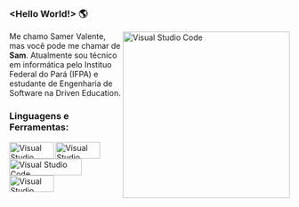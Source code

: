 ### <Hello World!> 🌎
<img align="right" alt="Visual Studio Code" width="300px" height="300px" src="https://media1.giphy.com/media/u1WhXLjwgcXpHJBMRM/giphy.gif" />


Me chamo Samer Valente, mas você pode me chamar de **Sam**. Atualmente sou técnico em informática pelo Instituo Federal do Pará (IFPA) e estudante de Engenharia de Software na Driven Education.

### Linguagens e Ferramentas:

<img align="left" alt="Visual Studio Code" width="80px" height="30px" src="https://img.shields.io/badge/HTML5-E34F26?style=for-the-badge&logo=html5&logoColor=white" />
<img align="left" alt="Visual Studio Code" width="80px" height="30px" src="https://img.shields.io/badge/CSS3-1572B6?style=for-the-badge&logo=css3&logoColor=white" />
<img align="left" alt="Visual Studio Code" width="130px" height="30px" src="https://img.shields.io/badge/JavaScript-323330?style=for-the-badge&logo=javascript&logoColor=F7DF1E" />
<img align="left" alt="Visual Studio Code" width="80px" height="30px" src="https://img.shields.io/badge/GIT-E44C30?style=for-the-badge&logo=git&logoColor=white" />

